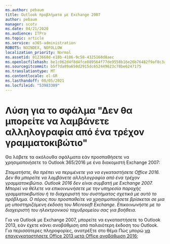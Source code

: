 ```yaml
---
ms.author: pebaum
title: Outlook προβλήματα με Exchange 2007
author: pebaum
manager: scotv
ms.date: 04/21/2020
ms.audience: ITPro
ms.topic: article
ms.service: o365-administration
ROBOTS: NOINDEX, NOFOLLOW
localization_priority: Normal
ms.assetid: 0123668d-e18b-4186-9c58-4325168d8aec
ms.openlocfilehash: be1c062d4f8d4fce889564f77de9558b16e26b76482f9af8c3a6b5e20966445a
ms.sourcegitcommit: b5f7da89a650d2915dc652449623c78be6247175
ms.translationtype: MT
ms.contentlocale: el-GR
ms.lasthandoff: 08/05/2021
ms.locfileid: "53983309"
---
```

# <a name="solution-for-error-you-wont-be-able-to-receive-mail-from-a-current-mailbox"></a>Λύση για το σφάλμα "Δεν θα μπορείτε να λαμβάνετε αλληλογραφία από ένα τρέχον γραμματοκιβώτιο"
Θα λάβετε τα ακόλουθα σφάλματα εάν προσπαθήσετε να χρησιμοποιήσετε το Outlook 365/2016 με ένα διακομιστή Exchange 2007:

*Σταματήστε, θα πρέπει να περιμένετε για να εγκαταστήσετε Office 2016. Δεν θα μπορείτε να λαμβάνετε αλληλογραφία από ένα τρέχον γραμματοκιβώτιο. Outlook 2016 δεν είναι συμβατή με Exchange 2007. Μπορεί να θέλετε να επικοινωνήσετε με την υπηρεσία παροχής γραμματοκιβωτίου ή το διαχειριστή του συστήματος σχετικά με αυτό το πρόβλημα. Ο πόρος που προσπαθείτε να χρησιμοποιήσετε βρίσκεται σε μια μη υποστηριζόμενη έκδοση του Microsoft Exchange. Επικοινωνήστε με το διαχειριστή του ηλεκτρονικού ταχυδρομείου σας για βοήθεια.*

Για να Outlook με Exchange 2007, μπορείτε να εγκαταστήσετε το Outlook 2013, εάν έχετε κάνει αναβάθμιση από παλαιότερη έκδοση του Outlook. Για περισσότερες πληροφορίες, ανατρέξτε στο θέμα Πώς μπορώ [να επανεγκαταστήσετε Office 2013 μετά Office αναβάθμιση 2016;](https://support.office.com/article/a6ca92f4-cbb4-4609-9fdb-f8d3dd6812f3)